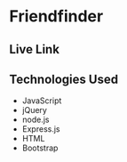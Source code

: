 # Friendfinder

## Live Link

## Technologies Used

- JavaScript
- jQuery
- node.js
- Express.js
- HTML
- Bootstrap




